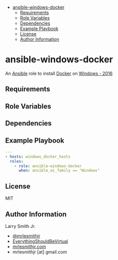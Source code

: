 <!-- START doctoc generated TOC please keep comment here to allow auto update -->
<!-- DON'T EDIT THIS SECTION, INSTEAD RE-RUN doctoc TO UPDATE -->
<!-- DON'T EDIT THIS SECTION, INSTEAD RE-RUN doctoc TO UPDATE -->

- [ansible-windows-docker](#ansible-windows-docker)
  - [Requirements](#requirements)
  - [Role Variables](#role-variables)
  - [Dependencies](#dependencies)
  - [Example Playbook](#example-playbook)
  - [License](#license)
  - [Author Information](#author-information)

<!-- END doctoc generated TOC please keep comment here to allow auto update -->

# ansible-windows-docker

An [Ansible](https://www.ansible.com) role to install [Docker](https://www.docker.com) on [Windows - 2016](https://www.microsoft.com/en-us/cloud-platform/windows-server)

## Requirements

## Role Variables

## Dependencies

## Example Playbook

```yaml
---
- hosts: windows_docker_hosts
  roles:
    - role: ansible-windows-docker
      when: ansible_os_family == "Windows"
```

## License

MIT

## Author Information

Larry Smith Jr.

-   [@mrlesmithjr](https://www.twitter.com/mrlesmithjr)
-   [EverythingShouldBeVirtual](http://www.everythingshouldbevirtual.com)
-   [mrlesmithjr.com](http://mrlesmithjr.com)
-   mrlesmithjr [at] gmail.com
